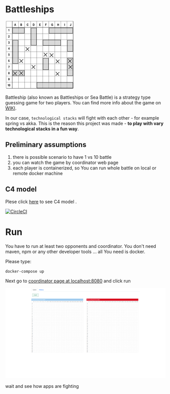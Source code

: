 # Battleships

![](doc/img/board.png)

Battleship (also known as Battleships or Sea Battle) is a strategy type guessing game for two players. 
You can find more info about the game on [WIKI](https://en.wikipedia.org/wiki/Battleship_(game)).

In our case, `technological stacks` will fight with each other - for example spring vs akka. 
This is the reason this project was made - **to play with vary technological stacks in a fun way**.

## Preliminary assumptions

1. there is possible scenario to have 1 vs 10 battle
2. you can watch the game by coordinator web page
3. each player is containerized, so You can run whole battle on local or remote docker machine


## C4 model

Plese click [here](doc/c4.md) to see C4 model .


[![CircleCI](https://circleci.com/gh/0i99/battleships/tree/main.svg?style=svg)](https://circleci.com/gh/0i99/battleships/tree/main)


# Run

You have to run at least two opponents and coordinator. You don't need maven, npm or any other developer tools ... all You need is docker.

Please type:

```
docker-compose up
```


Next go to [coordinator page at localhost:8080](http://localhost:8080) and click run

![](doc/battleship.gif)

wait and see how apps are fighting




